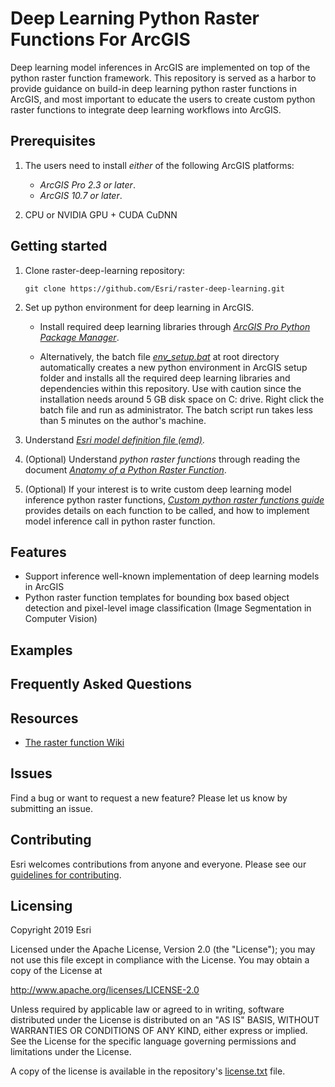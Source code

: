 # Deep Learning Python Raster Functions For ArcGIS

Deep learning model inferences in ArcGIS are implemented on top of the python raster function framework. 
This repository is served as a harbor to provide guidance on build-in deep learning python raster functions in ArcGIS,
 and most important to educate the users to create custom python raster functions to integrate deep learning 
 workflows into ArcGIS.   

## Prerequisites
1. The users need to install *either* of the following ArcGIS platforms:
    - *ArcGIS Pro 2.3 or later*.
    - *ArcGIS 10.7 or later*.
    
2. CPU or NVIDIA GPU + CUDA CuDNN

## Getting started
1. Clone raster-deep-learning repository: 
   ```
   git clone https://github.com/Esri/raster-deep-learning.git 
   ```
2. Set up python environment for deep learning in ArcGIS.
   - Install required deep learning libraries through *[ArcGIS Pro Python Package Manager](http://pro.arcgis.com/en/pro-app/arcpy/get-started/what-is-conda.htm)*.
   
   - Alternatively, the batch file *[env_setup.bat](env_setup.bat)* at root directory automatically creates a new python environment
   in ArcGIS setup folder and installs all the required deep learning libraries and dependencies within this repository. 
   Use with caution since the installation needs around 5 GB disk space on C: drive. Right click the batch file and run as administrator. 
   The batch script run takes less than 5 minutes on the author's machine. 

3. Understand *[Esri model definition file (emd)](docs/writing_model_definition.md)*.

4. (Optional) Understand *python raster functions* through reading the document
*[Anatomy of a Python Raster Function](https://github.com/Esri/raster-functions/wiki/PythonRasterFunction#anatomy-of-a-python-raster-function)*.  
 
5. (Optional) If your interest is to write custom deep learning model inference python raster functions, 
*[Custom python raster functions guide](docs/writing_deep_learning_python_raster_functions.md)* provides details 
on each function to be called, and how to implement model inference call in python raster function.    

## Features

* Support inference well-known implementation of deep learning models in ArcGIS
* Python raster function templates for bounding box based object detection and pixel-level image classification
(Image Segmentation in Computer Vision) 

## Examples 

## Frequently Asked Questions

## Resources

* [The raster function Wiki](https://github.com/Esri/raster-functions/wiki)
## Issues

Find a bug or want to request a new feature?  Please let us know by submitting an issue.

## Contributing

Esri welcomes contributions from anyone and everyone. Please see our [guidelines for contributing](https://github.com/esri/contributing).

## Licensing
Copyright 2019 Esri

Licensed under the Apache License, Version 2.0 (the "License");
you may not use this file except in compliance with the License.
You may obtain a copy of the License at

   http://www.apache.org/licenses/LICENSE-2.0

Unless required by applicable law or agreed to in writing, software
distributed under the License is distributed on an "AS IS" BASIS,
WITHOUT WARRANTIES OR CONDITIONS OF ANY KIND, either express or implied.
See the License for the specific language governing permissions and
limitations under the License.

A copy of the license is available in the repository's [license.txt]( license.txt) file.